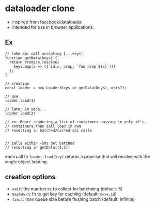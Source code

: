 # dataloader clone

* inspired from facebook/dataloader.
* intended for use in browser applications.

## Ex

```
// fake api call accepting [...keys]
function getData(keys) {
  return Promise.resolve(
    keys.map(x => ({ id:x, prop: `foo prop ${x}`}))
  );
}

// creation
const loader = new Loader(keys => getData(keys), opts?);

// use
loader.load(1)

// later in code...
loader.load(2)

// ex: React rendering a list of containers passing in only id's.
// containers then call load in cwm
// resulting in batched/cached api calls


// calls within ~5ms get batched
// resulting in getData([1,2])
```

each call to `loader.load(key)` returns a promise that will resolve
with the single object loading.

## creation options

* `wait`: the number `ms` to collect for batchning (default: 5)
* `mapKeyFn`: fn to get key for caching (default: `x=>x.id`)
* `limit`: max queue size before flushing batch (default: infinite)